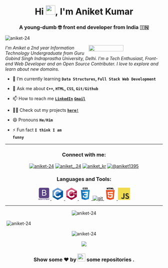 <h1 align="center">Hi <img src="https://imgur.com/CTPzCrS.gif" height=30px width=30px>, I'm Aniket Kumar</h1>
<h3 align="center">A young-dumb 🤓 front end developer from India 🇮🇳</h3>

<p align="left"> <img src="https://komarev.com/ghpvc/?username=aniket-24&label=Profile%20views&color=0e75b6&style=flat" alt="aniket-24" /> </p>

<img src="https://imgur.com/Z9n1y5S.gif" height=47% width=47% align="right">

<p><i> I'm Aniket a 2nd year Information Technology Undergraduate from Guru Gobind Singh Indraprastha University, Delhi. I'm a Tech Enthusiast, Front-end Web Developer and an Open Source Contributer. I love to explore and learn about new domains.</i></p>

- 🌱 I’m currently learning **<code>Data Structures</code>, <code>Full Stack Web Development</code>**

- 💬 Ask me about **<code>C++</code>, <code>HTML</code>, <code>CSS</code>, <code>Git/Github</code>**

- 📫 How to reach me **<code><a href="https://www.linkedin.com/in/aniket-24/">LinkedIn</a></code>** **<code>[Gmail](mailto:aniketskr@gmail.com)</code>**

- 👨‍💻 Check out my projects **<code>[here!](https://github.com/aniket-24?tab=repositories)</code>**

- 😄 Pronouns **<code>He/Him</code>**

- ⚡ Fun fact **<code>I think I am funny</code>**

<hr>
<h3 align="center">Connect with me:</h3>
<p align="center">
<a href="https://linkedin.com/in/aniket-24" target="blank"><img align="center" src="https://raw.githubusercontent.com/rahuldkjain/github-profile-readme-generator/master/src/images/icons/Social/linked-in-alt.svg" alt="aniket-24" height="30" width="40" /></a>
<a href="https://instagram.com/aniket_.24" target="blank"><img align="center" src="https://raw.githubusercontent.com/rahuldkjain/github-profile-readme-generator/master/src/images/icons/Social/instagram.svg" alt="aniket_.24" height="30" width="40" /></a>
<a href="https://www.codechef.com/users/aniket_kr" target="blank"><img align="center" src="https://cdn.jsdelivr.net/npm/simple-icons@3.1.0/icons/codechef.svg" alt="aniket_kr" height="30" width="40" /></a>
<a href="https://www.hackerearth.com/@aniket1395" target="blank"><img align="center" src="https://raw.githubusercontent.com/rahuldkjain/github-profile-readme-generator/master/src/images/icons/Social/hackerearth.svg" alt="@aniket1395" height="30" width="40" /></a>

</p>

<h3 align="center">Languages and Tools:</h3>
<p align="center"> <a href="https://getbootstrap.com" target="_blank"> <img src="https://raw.githubusercontent.com/devicons/devicon/master/icons/bootstrap/bootstrap-plain-wordmark.svg" alt="bootstrap" width="40" height="40"/> </a> <a href="https://www.cprogramming.com/" target="_blank"> <img src="https://raw.githubusercontent.com/devicons/devicon/master/icons/c/c-original.svg" alt="c" width="40" height="40"/> </a> <a href="https://www.w3schools.com/cpp/" target="_blank"> <img src="https://raw.githubusercontent.com/devicons/devicon/master/icons/cplusplus/cplusplus-original.svg" alt="cplusplus" width="40" height="40"/> </a> <a href="https://www.w3schools.com/css/" target="_blank"> <img src="https://raw.githubusercontent.com/devicons/devicon/master/icons/css3/css3-original-wordmark.svg" alt="css3" width="40" height="40"/> </a> <a href="https://git-scm.com/" target="_blank"> <img src="https://www.vectorlogo.zone/logos/git-scm/git-scm-icon.svg" alt="git" width="40" height="40"/> </a> <a href="https://www.w3.org/html/" target="_blank"> <img src="https://raw.githubusercontent.com/devicons/devicon/master/icons/html5/html5-original-wordmark.svg" alt="html5" width="40" height="40"/> </a> <a href="https://developer.mozilla.org/en-US/docs/Web/JavaScript" target="_blank"> <img src="https://raw.githubusercontent.com/devicons/devicon/master/icons/javascript/javascript-original.svg" alt="javascript" width="40" height="40"/> </a> </p>

<hr>
<p align="center"><img align="center" src="https://github-readme-stats.vercel.app/api/top-langs?username=aniket-24&show_icons=true&locale=en&layout=compact" alt="aniket-24" /></p>

<p>&nbsp;<img align="center" src="https://github-readme-stats.vercel.app/api?username=aniket-24&show_icons=true&locale=en" alt="aniket-24" /></p>

<p align="center"><img align="center" src="https://github-readme-streak-stats.herokuapp.com/?user=aniket-24&" alt="aniket-24" /></p>

<p align = "center">
  <img src = "https://activity-graph.herokuapp.com/graph?username=aniket-24&theme=react-dark" align = "center">
</p>

<h3 align="center">Show some ❤ by <img src="https://imgur.com/o7ncZFp.jpg" height=25px width=25px> some repositories .</h3>

